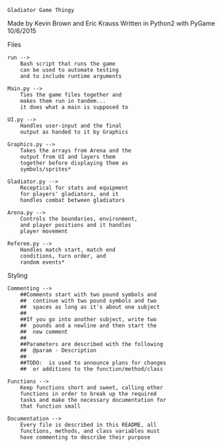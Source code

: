 

	Gladiator Game Thingy
Made by Kevin Brown and Eric Krauss
Written in Python2 with PyGame 10/6/2015


Files

	run -->
		Bash script that runs the game
		can be used to automate testing
		and to include runtime arguments

	Main.py -->
		Ties the game files together and
		makes them run in tandem...
		it does what a main is supposed to

	UI.py -->
		Handles user-input and the final
		output as handed to it by Graphics

	Graphics.py -->
		Takes the arrays from Arena and the
		output from UI and layers them
		together before displaying them as
		symbols/sprites*

	Gladiator.py -->
		Receptical for stats and equipment
		for players' gladiators, and it
		handles combat between gladiators

	Arena.py -->
		Controls the boundaries, environment,
		and player positions and it handles
		player movement

	Referee.py -->
		Handles match start, match end
		conditions, turn order, and
		random events*

Styling

	Commenting -->	
		##Comments start with two pound symbols and
		##  continue with two pound symbols and two
		##  spaces as long as it's about one subject
		##
		##If you go into another subject, write two 
		##  pounds and a newline and then start the
		##  new comment
		##
		##Parameters are described with the following
		##  @param - Description
		##
		##TODO:  is used to announce plans for changes
		##  or additions to the function/method/class

	Functions -->
		Keep functions short and sweet, calling other
		functions in order to break up the required
		tasks and make the necessary documentation for
		that function small

	Documentation -->
		Every file is described in this README, all
		functions, methods, and class variables must
		have commenting to describe their purpose

